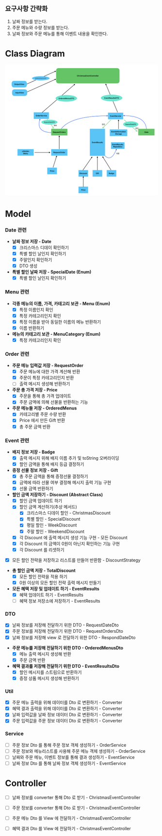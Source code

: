 ## 요구사항 간략화
1. 날짜 정보를 받는다.
2. 주문 메뉴와 수량 정보를 받는다.
3. 날짜 정보와 주문 메뉴를 통해 이벤트 내용을 확인한다.

# Class Diagram
![img.png](ClassDiagram.png)

# Model
### Date 관련
- **날짜 정보 저장 - Date**
  - [x] 크리스마스 디데이 확인하기
  - [x] 특별 할인 날인지 확인하기
  - [x] 주말인지 확인하기
  - [x] DTO 생성
- **특별 할인 날짜 저장 - SpecialDate (Enum)**
  - [x] 특별 할인 날인지 확인하기 

### Menu 관련
- **각종 메뉴의 이름, 가격, 카테고리 보관 - Menu (Enum)**
  - [x] 특정 이름인지 확인
  - [x] 특정 카테고리인지 확인
  - [x] 특정 이름을 받아 동일한 이름의 메뉴 반환하기
  - [x] 이름 반환하기
- **메뉴의 카테고리 보관 - MenuCategory (Enum)**
  - [x] 특정 카테고리인지 확인

### Order 관련
- **주문 메뉴 입력값 저장 - RequestOrder**
  - [x] 주문 메뉴에 대한 가격 계산해 반환
  - [x] 주문이 특정 카테고리인지 반환
  - [ ] 출력 메시지 생성해 반환하기
- **주문 총 가격 저장 - Price**
  - [x] 주문을 통해 총 가격 업데이트
  - [x] 주문 금액에 의해 선물을 반환하는 기능
- **주문 메뉴들 저장 - OrderedMenus**
  - [x] 카테고리별 주문 수량 반환
  - [x] Price 에서 만든 Gift 반환
  - [x] 총 주문 금액 반환 

### Event 관련
- **배지 정보 저장 - Badge**
  - [x] 출력 메시지 위해 배지 이름 추가 및 toString 오버라이딩
  - [x] 할인 금액을 통해 배지 등급 결정하기
- **증정 선물 정보 저장 - Gift**
  - [x] 총 주문 금액을 통해 증정선물 결정하기
  - [x] 금액에 따라 선물 여부 결정해 메시지 출력 기능 구현
  - [x] 선물 금액 반환하기
- **할인 금액 저장하기 - Discount (Abstract Class)**
  - [x] 할인 금액 업데이트 하기
  - [x] 할인 금액 계산하기(추상 메서드)
    - [x] 크리스마스 디데이 할인 - ChristmasDiscount
    - [x] 특별 할인 - SpecialDiscount
    - [x] 평일 할인 - WeekDiscount
    - [x] 주말 할인 - WeekendDiscount
  - [x] 각 Discount 에 출력 메시지 생성 기능 구현 - 모든 Discount
  - [x] 각 Discount 의 금액이 0원이 아닌지 확인하는 기능 구현
  - [x] 각 Discount 를 리셋하기
- [x] 모든 할인 전략을 저장하고 리스트를 만들어 반환함 - DiscountStrategy  
- **총 할인 금액 저장 - TotalDiscount**
  - [x] 모든 할인 전략을 적용 하기
  - [x] 0원 이상의 모든 할인 전략 출력 메시지 만들기
- **모든 혜택 저장 및 업데이트 하기 - EventResults**
  - [x] 혜택 업데이트 하기 - EventResults
  - [ ] 혜택 정보 저장소에 저장하기 - EventResults
### DTO
- [x] 날짜 정보를 저장해 전달하기 위한 DTO - RequestDateDto
- [x] 주문 정보를 저장해 전달하기 위한 DTO - RequestOrdersDto
- [x] 날짜 정보를 저장해 view 로 전달하기 위한 DTO - RespondDateDto
- **주문 메뉴를 저장해 전달하기 위한 DTO - OrderedMenusDto**
  - [x] 메뉴 출력 메시지 생성해 반환
  - [x] 주문 금액 반환
- **혜택 결과를 저장해 전달하기 위한 DTO - EventResultsDto**
  - [x] 할인 메시지를 스트림으로 반환하기
  - [x] 증정 상품 메시지 생성해 반환하기

### Util
- [x] 주문 메뉴 출력을 위해 데이터를 Dto 로 변환하기 - Converter
- [x] 혜택 결과 출력을 위해 데이터를 Dto 로 변환하기 - Converter
- [x] 날짜 입력값을 날짜 정보 데이터 Dto 로 변환하기 - Converter
- [x] 주문 입력값을 주문 정보 데이터 Dto 로 변환하기 - Converter
 
### Service
- [ ] 주문 정보 Dto 를 통해 주문 정보 객체 생성하기 - OrderService
- [ ] 주문 정보와 메뉴리스트를 사용해 주문 메뉴 객체 생성하기 - OrderService
- [ ] 날짜와 주문 메뉴, 이벤트 정보를 통해 결과 생성하기 - EventService
- [ ] 날짜 정보 Dto 를 통해 날짜 정보 객체 생성하기 - EventService

# Controller
- [ ] 날짜 정보를 converter 통해 Dto 로 받기 - ChristmasEventController
- [ ] 주문 정보를 converter 통해 Dto 로 받기 - ChristmasEventController
- [ ] 주문 메뉴 Dto 를 View 에 전달하기 - ChristmasEventController
- [ ] 혜택 결과 Dto 를 View 에 전달하기 - ChristmasEventController


